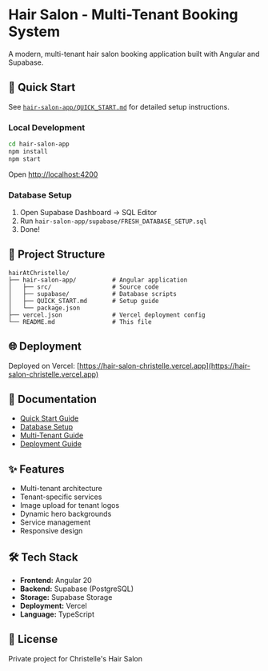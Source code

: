# Hair Salon - Multi-Tenant Booking System

A modern, multi-tenant hair salon booking application built with Angular and Supabase.

## 🚀 Quick Start

See [`hair-salon-app/QUICK_START.md`](hair-salon-app/QUICK_START.md) for detailed setup instructions.

### Local Development

```bash
cd hair-salon-app
npm install
npm start
```

Open [http://localhost:4200](http://localhost:4200)

### Database Setup

1. Open Supabase Dashboard → SQL Editor
2. Run `hair-salon-app/supabase/FRESH_DATABASE_SETUP.sql`
3. Done!

## 📁 Project Structure

```
hairAtChristelle/
├── hair-salon-app/          # Angular application
│   ├── src/                 # Source code
│   ├── supabase/            # Database scripts
│   ├── QUICK_START.md       # Setup guide
│   └── package.json
├── vercel.json              # Vercel deployment config
└── README.md                # This file
```

## 🌐 Deployment

Deployed on Vercel: [https://hair-salon-christelle.vercel.app](https://hair-salon-christelle.vercel.app)

## 📖 Documentation

- [Quick Start Guide](hair-salon-app/QUICK_START.md)
- [Database Setup](hair-salon-app/supabase/README.md)
- [Multi-Tenant Guide](hair-salon-app/MULTI_TENANT_GUIDE.md)
- [Deployment Guide](hair-salon-app/DEPLOYMENT.md)

## ✨ Features

- Multi-tenant architecture
- Tenant-specific services
- Image upload for tenant logos
- Dynamic hero backgrounds
- Service management
- Responsive design

## 🛠️ Tech Stack

- **Frontend:** Angular 20
- **Backend:** Supabase (PostgreSQL)
- **Storage:** Supabase Storage
- **Deployment:** Vercel
- **Language:** TypeScript

## 📝 License

Private project for Christelle's Hair Salon

